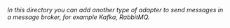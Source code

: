*In this directory you can add another type of adapter to send messages in a message broker, for example Kafka, RabbitMQ.*
